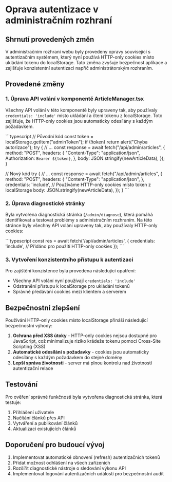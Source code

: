 # Oprava autentizace v administračním rozhraní

## Shrnutí provedených změn

V administračním rozhraní webu byly provedeny opravy související s autentizačním systémem, který nyní používá HTTP-only cookies místo ukládání tokenu do localStorage. Tato změna zvyšuje bezpečnost aplikace a zajišťuje konzistentní autentizaci napříč administrátorským rozhraním.

## Provedené změny

### 1. Úprava API volání v komponentě ArticleManager.tsx

Všechny API volání v této komponentě byly upraveny tak, aby používaly `credentials: 'include'` místo ukládání a čtení tokenu z localStorage. Toto zajišťuje, že HTTP-only cookies jsou automaticky odesílány s každým požadavkem.

\`\`\`typescript
// Původní kód
const token = localStorage.getItem("adminToken");
if (!token) return alert("Chyba autorizace");
try {
  // ...
  const response = await fetch("/api/admin/articles", {
    method: "POST",
    headers: {
      "Content-Type": "application/json",
      Authorization: `Bearer ${token}`,
    },
    body: JSON.stringify(newArticleData),
  });
}

// Nový kód
try {
  // ...
  const response = await fetch("/api/admin/articles", {
    method: "POST",
    headers: {
      "Content-Type": "application/json",
    },
    credentials: 'include', // Používáme HTTP-only cookies místo token z localStorage
    body: JSON.stringify(newArticleData),
  });
}
\`\`\`

### 2. Úprava diagnostické stránky

Byla vytvořena diagnostická stránka (`/admin/diagnose`), která pomáhá identifikovat a testovat problémy s administračním rozhraním. Na této stránce byly všechny API volání upraveny tak, aby používaly HTTP-only cookies:

\`\`\`typescript
const res = await fetch('/api/admin/articles', {
  credentials: 'include', // Přidáno pro použití HTTP-only cookies
});
\`\`\`

### 3. Vytvoření konzistentního přístupu k autentizaci

Pro zajištění konzistence byla provedena následující opatření:

- Všechny API volání nyní používají `credentials: 'include'`
- Odstranění přístupu k localStorage pro ukládání tokenů
- Správné předávání cookies mezi klientem a serverem

## Bezpečnostní zlepšení

Používání HTTP-only cookies místo localStorage přináší následující bezpečnostní výhody:

1. **Ochrana před XSS útoky** - HTTP-only cookies nejsou dostupné pro JavaScript, což minimalizuje riziko krádeže tokenu pomocí Cross-Site Scripting (XSS)
2. **Automatické odesílání s požadavky** - cookies jsou automaticky odesílány s každým požadavkem do stejné domény
3. **Lepší správa životnosti** - server má plnou kontrolu nad životností autentizační relace

## Testování

Pro ověření správné funkčnosti byla vytvořena diagnostická stránka, která testuje:

1. Přihlášení uživatele
2. Načítání článků přes API
3. Vytváření a publikování článků
4. Aktualizaci existujících článků

## Doporučení pro budoucí vývoj

1. Implementovat automatické obnovení (refresh) autentizačních tokenů
2. Přidat možnost odhlášení na všech zařízeních
3. Rozšířit diagnostické nástroje o sledování výkonu API
4. Implementovat logování autentizačních událostí pro bezpečnostní audit
